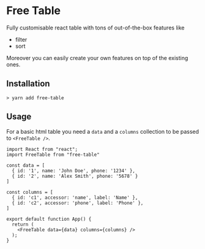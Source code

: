 # Free Table

Fully customisable react table with tons of out-of-the-box features like
- filter
- sort

Moreover you can easily create your own features on top of the existing ones.

## Installation

`> yarn add free-table`

## Usage

For a basic html table you need a `data` and a `columns` collection to be passed to `<FreeTable />`.

```
import React from "react";
import FreeTable from "free-table"

const data = [
  { id: '1', name: 'John Doe', phone: '1234' },
  { id: '2', name: 'Alex Smith', phone: '5678' }
]

const columns = [
  { id: 'c1', accessor: 'name', label: 'Name' },
  { id: 'c2', accessor: 'phone', label: 'Phone' },
]

export default function App() {
  return (
    <FreeTable data={data} columns={columns} />
  );
}
```



